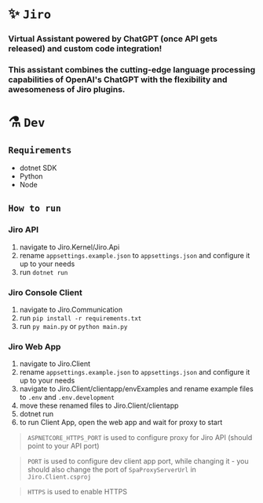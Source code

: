 # ✨ `Jiro `
### Virtual Assistant powered by ChatGPT (once API gets released) and custom code integration! 
### This assistant combines the cutting-edge language processing capabilities of OpenAI's ChatGPT with the flexibility and awesomeness of Jiro plugins.

# ⚗️ `Dev`
## `Requirements`
- dotnet SDK
- Python
- Node

## `How to run`
### **Jiro API**
1. navigate to Jiro.Kernel/Jiro.Api
2. rename `appsettings.example.json` to `appsettings.json` and configure it up to your needs
3. run `dotnet run`
  
### **Jiro Console Client**
1. navigate to Jiro.Communication
2. run `pip install -r requirements.txt`
3. run `py main.py` or `python main.py`

### **Jiro Web App**
1. navigate to Jiro.Client
2. rename `appsettings.example.json` to `appsettings.json` and configure it up to your needs
3. navigate to Jiro.Client/clientapp/envExamples and rename example files to `.env` and `.env.development`
4. move these renamed files to Jiro.Client/clientapp
5. dotnet run
6. to run Client App, open the web app and wait for proxy to start 

> `ASPNETCORE_HTTPS_PORT` is used to configure proxy for Jiro API (should point to your API port)

>  `PORT` is used to configure dev client app port, while changing it - you should also change the port of `SpaProxyServerUrl` in `Jiro.Client.csproj`

> `HTTPS` is used to enable HTTPS 

